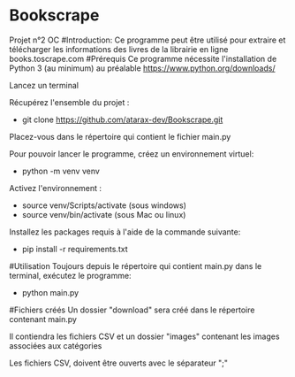 # Bookscrape
 Projet n°2 OC
#Introduction:
Ce programme peut être utilisé pour extraire et télécharger les informations 
 des livres de la librairie en ligne books.toscrape.com
#Prérequis
Ce programme nécessite l'installation de Python 3 (au minimum) au préalable
https://www.python.org/downloads/

Lancez un terminal

Récupérez l'ensemble du projet :
- git clone https://github.com/atarax-dev/Bookscrape.git

Placez-vous dans le répertoire qui contient le fichier main.py

Pour pouvoir lancer le programme, créez un environnement virtuel:
- python -m venv venv

Activez l'environnement :
- source venv/Scripts/activate (sous windows)
- source venv/bin/activate (sous Mac ou linux)

Installez les packages requis à l'aide de la commande suivante:
- pip install -r requirements.txt

#Utilisation
Toujours depuis le répertoire qui contient main.py dans le terminal, exécutez le programme:
- python main.py

#Fichiers créés
Un dossier "download" sera créé dans le répertoire contenant main.py

Il contiendra les fichiers CSV et un dossier "images" contenant les images associées aux catégories

Les fichiers CSV, doivent être ouverts avec le séparateur ";"
